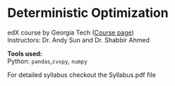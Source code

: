 # Deterministic Optimization
edX course by Georgia Tech ([Course page](https://courses.edx.org/courses/course-v1:GTx+ISYE6669+2T2018/course/)) <br />
Instructors: Dr. Andy Sun and Dr. Shabbir Ahmed

**Tools used:** <br />
Python: `pandas`,`cvxpy`, `numpy` <br />

For detailed syllabus checkout the Syllabus.pdf file
